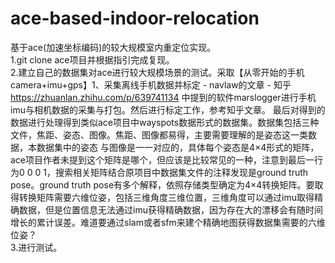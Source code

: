 # ace-based-indoor-relocation
基于ace(加速坐标编码)的较大规模室内重定位实现。  
1.git clone ace项目并根据指引完成复现。  
2.建立自己的数据集对ace进行较大规模场景的测试。采取【从零开始的手机camera+imu+gps】1、采集离线手机数据并标定 - navlaw的文章 - 知乎
https://zhuanlan.zhihu.com/p/639741134 中提到的软件marslogger进行手机imu与相机数据的采集与打包。然后进行标定工作，参考知乎文章。
最后对得到的数据进行处理得到类似ace项目中wayspots数据形式的数据集。数据集包括三种文件，焦距、姿态、图像。焦距、图像都易得，主要需要理解的是姿态这一类数据，本数据集中的姿态
与图像是一一对应的，具体每个姿态是4×4形式的矩阵，ace项目作者未提到这个矩阵是哪个，但应该是比较常见的一种，注意到最后一行为0 0 0 1，搜索相关矩阵结合原项目中数据集文件的注释发现是ground truth pose。ground truth pose有多个解释，依照存储类型确定为4×4转换矩阵。要取得转换矩阵需要六维位姿，包括三维角度三维位置，三维角度可以通过imu取得精确数据，但是位置信息无法通过imu获得精确数据，因为存在大的漂移会有随时间增长的累计误差。难道要通过slam或者sfm来建个精确地图获得数据集需要的六维位姿？  
3.进行测试。
